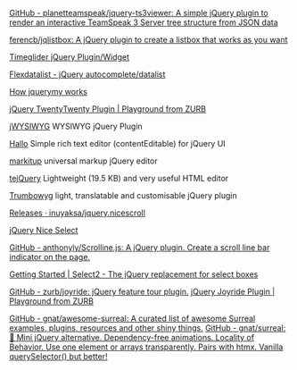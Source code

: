 
[GitHub - planetteamspeak/jquery-ts3viewer: A simple jQuery plugin to render an interactive TeamSpeak 3 Server tree structure from JSON data](https://github.com/planetteamspeak/jquery-ts3viewer)

[ferencb/jqlistbox: A jQuery plugin to create a listbox that works as you want](https://github.com/ferencb/jqlistbox)

[Timeglider jQuery Plugin/Widget](https://timeglider.com/widget)

[Flexdatalist - jQuery autocomplete/datalist](https://projects.sergiodinislopes.pt/flexdatalist)

[How jquerymy works ](https://jquerymy.com/#/)

[jQuery TwentyTwenty Plugin | Playground from ZURB](https://zurb.com/playground/twentytwenty)

[jWYSIWYG](https://github.com/jwysiwyg/jwysiwyg)
WYSIWYG jQuery Plugin

[Hallo](https://github.com/bergie/hallo)
Simple rich text editor (contentEditable) for jQuery UI

[markitup](http://markitup.jaysalvat.com/home/)
universal markup jQuery editor

[tejQuery](http://jqueryte.com/)
Lightweight (19.5 KB) and very useful HTML editor

[Trumbowyg](http://alex-d.github.io/Trumbowyg/)
light, translatable and customisable jQuery plugin

[Releases · inuyaksa/jquery.nicescroll](https://github.com/inuyaksa/jquery.nicescroll/releases)

[jQuery Nice Select](https://jqueryniceselect.hernansartorio.com)

[GitHub - anthonyly/Scrolline.js: A jQuery plugin. Create a scroll line bar indicator on the page.](https://github.com/anthonyly/Scrolline.js)

[Getting Started | Select2 - The jQuery replacement for select boxes](https://select2.org)

[GitHub - zurb/joyride: jQuery feature tour plugin.](https://github.com/zurb/joyride)
[jQuery Joyride Plugin | Playground from ZURB](https://zurb.com/playground/jquery-joyride-feature-tour-plugin)

[GitHub - gnat/awesome-surreal: A curated list of awesome Surreal examples, plugins, resources and other shiny things.](https://github.com/gnat/awesome-surreal)
[GitHub - gnat/surreal: 🗿 Mini jQuery alternative. Dependency-free animations. Locality of Behavior. Use one element or arrays transparently. Pairs with htmx. Vanilla querySelector() but better!](https://github.com/gnat/surreal)

